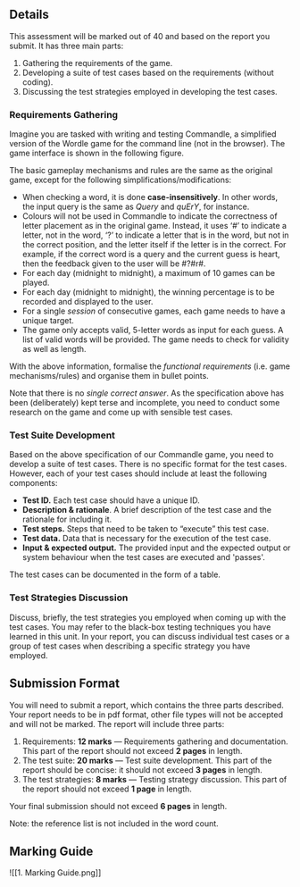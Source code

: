 ## Details
This assessment will be marked out of 40 and based on the report you submit. It has three main parts:
1. Gathering the requirements of the game.
2. Developing a suite of test cases based on the requirements (without coding).
3. Discussing the test strategies employed in developing the test cases.

### Requirements Gathering
Imagine you are tasked with writing and testing Commandle, a simplified version of the Wordle game for the command line (not in the browser). The game interface is shown in the following figure.

The basic gameplay mechanisms and rules are the same as the original game, except for the following simplifications/modifications:

- When checking a word, it is done **case-insensitively**. In other words, the input query is the same as _Query_ and _quErY_, for instance.
- Colours will not be used in Commandle to indicate the correctness of letter placement as in the original game. Instead, it uses ‘#’ to indicate a letter, not in the word, ‘?’ to indicate a letter that is in the word, but not in the correct position, and the letter itself if the letter is in the correct. For example, if the correct word is a query and the current guess is heart, then the feedback given to the user will be #?#r#.
- For each day (midnight to midnight), a maximum of 10 games can be played.  
- For each day (midnight to midnight), the winning percentage is to be recorded and displayed to the user.  
- For a single _session_ of consecutive games, each game needs to have a unique target.
- The game only accepts valid, 5-letter words as input for each guess. A list of valid words will be provided. The game needs to check for validity as well as length.

With the above information, formalise the _functional requirements_ (i.e. game mechanisms/rules) and organise them in bullet points.

Note that there is no _single correct answer_. As the specification above has been (deliberately) kept terse and incomplete, you need to conduct some research on the game and come up with sensible test cases.

### Test Suite Development
Based on the above specification of our Commandle game, you need to develop a suite of test cases. There is no specific format for the test cases. However, each of your test cases should include at least the following components:
- **Test ID.** Each test case should have a unique ID.
- **Description & rationale**. A brief description of the test case and the rationale for including it.
- **Test steps.** Steps that need to be taken to “execute” this test case.
- **Test data.** Data that is necessary for the execution of the test case.
- **Input & expected output.** The provided input and the expected output or system behaviour when the test cases are executed and 'passes'.

The test cases can be documented in the form of a table.

### Test Strategies Discussion
Discuss, briefly, the test strategies you employed when coming up with the test cases. You may refer to the black-box testing techniques you have learned in this unit. In your report, you can discuss individual test cases or a group of test cases when describing a specific strategy you have employed.

## Submission Format
You will need to submit a report, which contains the three parts described. Your report needs to be in pdf format, other file types will not be accepted and will not be marked. The report will include three parts:
1. Requirements: **12 marks** — Requirements gathering and documentation. This part of the report should not exceed **2 pages** in length.
2. The test suite: **20 marks** — Test suite development. This part of the report should be concise: it should not exceed **3 pages** in length.
3. The test strategies: **8 marks** — Testing strategy discussion. This part of the report should not exceed **1 page** in length.

Your final submission should not exceed **6 pages** in length.

Note: the reference list is not included in the word count.

## Marking Guide
![[1. Marking Guide.png]]
